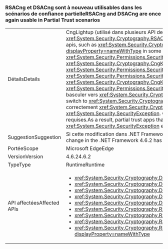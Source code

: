 ### <a name="rsacng-and-dsacng-are-once-again-usable-in-partial-trust-scenarios"></a><span data-ttu-id="0e349-101">RSACng et DSACng sont à nouveau utilisables dans les scénarios de confiance partielle</span><span class="sxs-lookup"><span data-stu-id="0e349-101">RSACng and DSACng are once again usable in Partial Trust scenarios</span></span>

|   |   |
|---|---|
|<span data-ttu-id="0e349-102">Détails</span><span class="sxs-lookup"><span data-stu-id="0e349-102">Details</span></span>|<span data-ttu-id="0e349-103">CngLightup (utilisé dans plusieurs API de chiffrement de niveau supérieur, telles que <xref:System.Security.Cryptography.Xml.EncryptedXml?displayProperty=nameWithType>) et <xref:System.Security.Cryptography.RSACng?displayProperty=nameWithType> dans certains cas s’appuient sur la confiance totale.</span><span class="sxs-lookup"><span data-stu-id="0e349-103">CngLightup (used in several higher-level crypto apis, such as <xref:System.Security.Cryptography.Xml.EncryptedXml?displayProperty=nameWithType>) and <xref:System.Security.Cryptography.RSACng?displayProperty=nameWithType> in some cases rely on full trust.</span></span> <span data-ttu-id="0e349-104">Ces éléments comprennent P/Invokes sans l’assertion d’autorisations <xref:System.Security.Permissions.SecurityPermissionFlag.UnmanagedCode?displayProperty=nameWithType> et des chemins de code où <xref:System.Security.Cryptography.CngKey?displayProperty=nameWithType> a des demandes d’autorisation pour <xref:System.Security.Permissions.SecurityPermissionFlag.UnmanagedCode?displayProperty=nameWithType>.</span><span class="sxs-lookup"><span data-stu-id="0e349-104">These include P/Invokes without asserting <xref:System.Security.Permissions.SecurityPermissionFlag.UnmanagedCode?displayProperty=nameWithType> permissions, and code paths where <xref:System.Security.Cryptography.CngKey?displayProperty=nameWithType> has permission demands for <xref:System.Security.Permissions.SecurityPermissionFlag.UnmanagedCode?displayProperty=nameWithType>.</span></span> <span data-ttu-id="0e349-105">À compter de .NET Framework 4.6.2, CngLightup a été utilisé pour basculer vers <xref:System.Security.Cryptography.RSACng?displayProperty=nameWithType> autant que possible.</span><span class="sxs-lookup"><span data-stu-id="0e349-105">Starting with the .NET Framework 4.6.2, CngLightup was used to switch to <xref:System.Security.Cryptography.RSACng?displayProperty=nameWithType> wherever possible.</span></span> <span data-ttu-id="0e349-106">Par conséquent, les applications de confiance partielle qui utilisaient correctement <xref:System.Security.Cryptography.Xml.EncryptedXml?displayProperty=nameWithType> ont commencé à échouer et à lever des exceptions <xref:System.Security.SecurityException>. Cette modification ajoute les assertions nécessaires afin que toutes les fonctions utilisant CngLightup disposent des autorisations requises.</span><span class="sxs-lookup"><span data-stu-id="0e349-106">As a result, partial trust apps that successfully used <xref:System.Security.Cryptography.Xml.EncryptedXml?displayProperty=nameWithType> began to fail and throw <xref:System.Security.SecurityException> exceptions.This change adds the required asserts so that all functions using CngLightup have the required permissions.</span></span>|
|<span data-ttu-id="0e349-107">Suggestion</span><span class="sxs-lookup"><span data-stu-id="0e349-107">Suggestion</span></span>|<span data-ttu-id="0e349-108">Si cette modification dans .NET Framework 4.6.2 a eu un impact négatif sur vos applications de confiance partielle, effectuez la mise à niveau vers .NET Framework 4.7.1.</span><span class="sxs-lookup"><span data-stu-id="0e349-108">If this change in the .NET Framework 4.6.2 has negatively impacted your partial trust apps, upgrade to the .NET Framework 4.7.1.</span></span>|
|<span data-ttu-id="0e349-109">Portée</span><span class="sxs-lookup"><span data-stu-id="0e349-109">Scope</span></span>|<span data-ttu-id="0e349-110">Microsoft Edge</span><span class="sxs-lookup"><span data-stu-id="0e349-110">Edge</span></span>|
|<span data-ttu-id="0e349-111">Version</span><span class="sxs-lookup"><span data-stu-id="0e349-111">Version</span></span>|<span data-ttu-id="0e349-112">4.6.2</span><span class="sxs-lookup"><span data-stu-id="0e349-112">4.6.2</span></span>|
|<span data-ttu-id="0e349-113">Type</span><span class="sxs-lookup"><span data-stu-id="0e349-113">Type</span></span>|<span data-ttu-id="0e349-114">Runtime</span><span class="sxs-lookup"><span data-stu-id="0e349-114">Runtime</span></span>|
|<span data-ttu-id="0e349-115">API affectées</span><span class="sxs-lookup"><span data-stu-id="0e349-115">Affected APIs</span></span>|<ul><li><xref:System.Security.Cryptography.DSACng.%23ctor(System.Security.Cryptography.CngKey)?displayProperty=nameWithType></li><li><xref:System.Security.Cryptography.DSACng.Key?displayProperty=nameWithType></li><li><xref:System.Security.Cryptography.DSACng.LegalKeySizes?displayProperty=nameWithType></li><li><xref:System.Security.Cryptography.DSACng.CreateSignature(System.Byte[])?displayProperty=nameWithType></li><li><xref:System.Security.Cryptography.DSACng.VerifySignature(System.Byte[],System.Byte[])?displayProperty=nameWithType></li><li><xref:System.Security.Cryptography.RSACng.%23ctor(System.Security.Cryptography.CngKey)?displayProperty=nameWithType></li><li><xref:System.Security.Cryptography.RSACng.Key?displayProperty=nameWithType></li><li><xref:System.Security.Cryptography.RSACng.Decrypt(System.Byte[],System.Security.Cryptography.RSAEncryptionPadding)?displayProperty=nameWithType></li><li><xref:System.Security.Cryptography.RSACng.SignHash(System.Byte[],System.Security.Cryptography.HashAlgorithmName,System.Security.Cryptography.RSASignaturePadding)?displayProperty=nameWithType></li></ul>|

